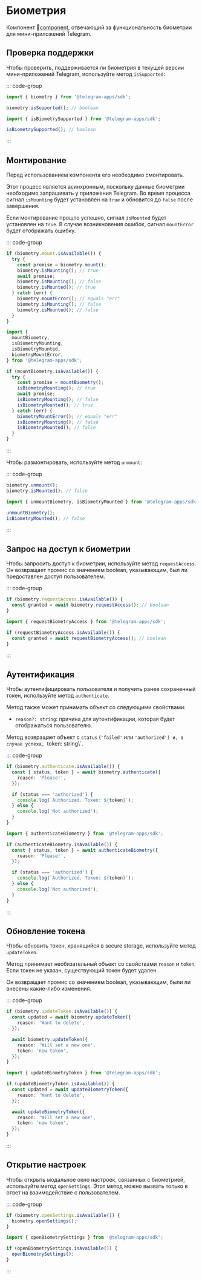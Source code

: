 # Биометрия

Компонент 💠[component](../scopes.md), отвечающий за функциональность биометрии для мини-приложений Telegram.

## Проверка поддержки

Чтобы проверить, поддерживается ли биометрия в текущей версии мини-приложений Telegram, используйте метод `isSupported`:

::: code-group

```ts [Variable]
import { biometry } from '@telegram-apps/sdk';

biometry.isSupported(); // boolean
```

```ts [Functions]
import { isBiometrySupported } from '@telegram-apps/sdk';

isBiometrySupported(); // boolean
```

:::

## Монтирование

Перед использованием компонента его необходимо смонтировать.

Этот процесс является асинхронным, поскольку данные биометрии необходимо запрашивать у приложения Telegram.
Во время процесса сигнал `isMounting` будет установлен на `true` и обновится до `false` после
завершения.

Если монтирование прошло успешно, сигнал `isMounted` будет установлен на `true`. В случае возникновения ошибок,
сигнал `mountError` будет отображать ошибку.

::: code-group

```ts [Variable]
if (biometry.mount.isAvailable()) {
  try {
    const promise = biometry.mount();
    biometry.isMounting(); // true
    await promise;
    biometry.isMounting(); // false
    biometry.isMounted(); // true
  } catch (err) {
    biometry.mountError(); // equals "err"
    biometry.isMounting(); // false
    biometry.isMounted(); // false
  }
}
```

```ts [Functions]
import {
  mountBiometry,
  isBiometryMounting,
  isBiometryMounted,
  biometryMountError,
} from '@telegram-apps/sdk';

if (mountBiometry.isAvailable()) {
  try {
    const promise = mountBiometry();
    isBiometryMounting(); // true
    await promise;
    isBiometryMounting(); // false
    isBiometryMounted(); // true
  } catch (err) {
    biometryMountError(); // equals "err"
    isBiometryMounting(); // false
    isBiometryMounted(); // false
  }
}
```

:::

Чтобы размонтировать, используйте метод `unmount`:

::: code-group

```ts [Variable]
biometry.unmount();
biometry.isMounted(); // false
```

```ts [Functions]
import { unmountBiometry, isBiometryMounted } from '@telegram-apps/sdk';

unmountBiometry();
isBiometryMounted(); // false
```

:::

## Запрос на доступ к биометрии

Чтобы запросить доступ к биометрии, используйте метод `requestAccess`. Он возвращает промис со значением boolean, указывающим, был ли предоставлен доступ пользователем.

::: code-group

```ts [Variable]
if (biometry.requestAccess.isAvailable()) {
  const granted = await biometry.requestAccess(); // boolean
}
```

```ts [Functions]
import { requestBiometryAccess } from '@telegram-apps/sdk';

if (requestBiometryAccess.isAvailable()) {
  const granted = await requestBiometryAccess(); // boolean
}
```

:::

## Аутентификация

Чтобы аутентифицировать пользователя и получить ранее сохраненный токен, используйте метод `authenticate`.

Метод также может принимать объект со следующими свойствами:

- `reason?: string`: причина для аутентификации, которая будет отображаться пользователю.

Метод возвращает объект с `status` (`'failed'` или `'authorized') и, в случае успеха,
`token: string\\`.

::: code-group

```ts [Variable]
if (biometry.authenticate.isAvailable()) {
  const { status, token } = await biometry.authenticate({
    reason: 'Please!',
  });

  if (status === 'authorized') {
    console.log(`Authorized. Token: ${token}`);
  } else {
    console.log('Not authorized');
  }
}
```

```ts [Functions]
import { authenticateBiometry } from '@telegram-apps/sdk';

if (authenticateBiometry.isAvailable()) {
  const { status, token } = await authenticateBiometry({
    reason: 'Please!',
  });

  if (status === 'authorized') {
    console.log(`Authorized. Token: ${token}`);
  } else {
    console.log('Not authorized');
  }
}
```

:::

## Обновление токена

Чтобы обновить токен, хранящийся в secure storage, используйте метод `updateToken`.

Метод принимает необязательный объект со свойствами `reason` и `token`. Если токен не указан, существующий токен будет удален.

Он возвращает промис со значением boolean, указывающим, были ли внесены какие-либо изменения.

::: code-group

```ts [Variable]
if (biometry.updateToken.isAvailable()) {
  const updated = await biometry.updateToken({
    reason: 'Want to delete',
  });

  await biometry.updateToken({
    reason: 'Will set a new one',
    token: 'new token',
  });
}
```

```ts [Functions]
import { updateBiometryToken } from '@telegram-apps/sdk';

if (updateBiometryToken.isAvailable()) {
  const updated = await updateBiometryToken({
    reason: 'Want to delete',
  });

  await updateBiometryToken({
    reason: 'Will set a new one',
    token: 'new token',
  });
}
```

:::

## Открытие настроек

Чтобы открыть модальное окно настроек, связанных с биометрией, используйте метод `openSettings`. Этот метод можно вызвать только
в ответ на взаимодействие с пользователем.

::: code-group

```ts [Variable]
if (biometry.openSettings.isAvailable()) {
  biometry.openSettings();
}
```

```ts [Functions]
import { openBiometrySettings } from '@telegram-apps/sdk';

if (openBiometrySettings.isAvailable()) {
  openBiometrySettings();
}
```

:::
